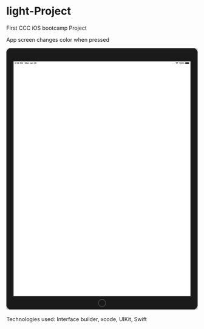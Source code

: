 # light-Project
First CCC iOS bootcamp Project


App screen changes color when pressed

![screen shot](https://github.com/ggebre/light-Project/blob/master/Screen%20Shot%202019-01-28%20at%202.56.36%20PM.png)

Technologies used: Interface builder, xcode, UIKit, Swift
